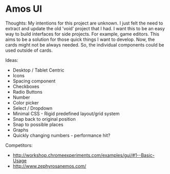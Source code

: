 # Amos UI

Thoughts:
My intentions for this project are unknown. I just felt the need to extract and update the old 'void' project that I had. I want this to be an easy way to build interfaces for side projects.
For example, game editors. This aims to be a solution for those quick things I want to develop.
Now, the cards might not be always needed. So, the individual components could be used outside of cards.

Ideas:
* Desktop / Tablet Centric
* Icons
* Spacing component
* Checkboxes
* Radio Buttons
* Number
* Color picker
* Select / Dropdown
* Minimal CSS - Rigid predefined layout/grid system
* Snap back to original position
* Snap to possible places
* Graphs
* Quickly changing numbers - performance hit?

Competitors:
* http://workshop.chromeexperiments.com/examples/gui/#1--Basic-Usage
* http://www.zephyrosanemos.com/